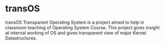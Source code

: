 transOS
=======

transOS Transparent Operating System is a project aimed to help in classroom teaching of Operating System Course. This project gives insight at internal working of OS and gives transparent view of major Kernel Datastructures.
